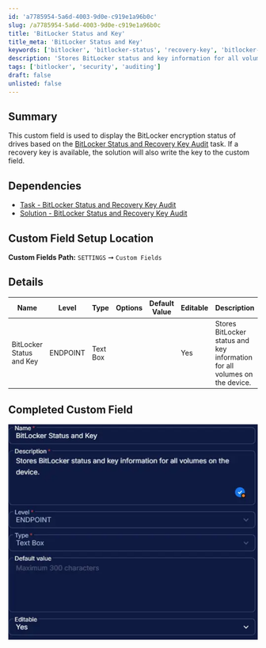 ```yaml
---
id: 'a7785954-5a6d-4003-9d0e-c919e1a96b0c'
slug: /a7785954-5a6d-4003-9d0e-c919e1a96b0c
title: 'BitLocker Status and Key'
title_meta: 'BitLocker Status and Key'
keywords: ['bitlocker', 'bitlocker-status', 'recovery-key', 'bitlocker-audit', 'recovery-password']
description: 'Stores BitLocker status and key information for all volumes on the device.'
tags: ['bitlocker', 'security', 'auditing']
draft: false
unlisted: false
---
```


## Summary

This custom field is used to display the BitLocker encryption status of drives based on the [BitLocker Status and Recovery Key Audit](/docs/9682b5a8-d821-43f6-9b77-59d43b6ef015) task. If a recovery key is available, the solution will also write the key to the custom field.

## Dependencies

- [Task - BitLocker Status and Recovery Key Audit](/docs/9682b5a8-d821-43f6-9b77-59d43b6ef015)
- [Solution - BitLocker Status and Recovery Key Audit](/docs/b2a974b2-c231-4197-a639-d0775d77d7c7)

## Custom Field Setup Location

**Custom Fields Path:** `SETTINGS` ➞ `Custom Fields`  

## Details

| Name | Level | Type | Options | Default Value | Editable | Description |
| ---- | ----- | ---- | ------- | ------------- | -------- | ----------- |
| BitLocker Status and Key | ENDPOINT | Text Box | | | Yes | Stores BitLocker status and key information for all volumes on the device. |

## Completed Custom Field

![Image1](../../../static/img/docs/a7785954-5a6d-4003-9d0e-c919e1a96b0c/image1.webp)
